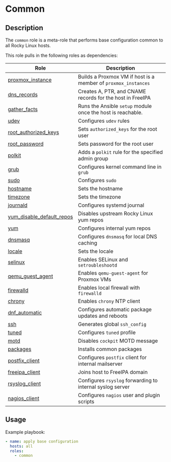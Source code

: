 Common
======

Description
-----------

The `common` role is a meta-role that performs base configuration common to all
Rocky Linux hosts.

This role pulls in the following roles as dependencies:


Role                                                          | Description 
--------------------------------------------------------------|-------------
[proxmox\_instance](../proxmox_instance/)                     | Builds a Proxmox VM if host is a member of `proxmox_instances`
[dns\_records](../dns_records/)                               | Creates A, PTR, and CNAME records for the host in FreeIPA
[gather\_facts](../gather_facts/)                             | Runs the Ansible `setup` module once the host is reachable.
[udev](../udev/)                                              | Configures `udev` rules
[root\_authorized\_keys](../root_authorized_keys/)            | Sets `authorized_keys` for the root user
[root\_password](../root_password/)                           | Sets password for the root user
[polkit](../polkit/)                                          | Adds a `polkit` rule for the specified admin group
[grub](../grub/)                                              | Configures kernel command line in `grub` 
[sudo](../sudo/)                                              | Configures `sudo`
[hostname](../hostname/)                                      | Sets the hostname
[timezone](../timezone/)                                      | Sets the timezone
[journald](../journald/)                                      | Configures systemd journal
[yum\_disable\_default\_repos](../yum_disable_default_repos/) | Disables upstream Rocky Linux yum repos
[yum](../yum/)                                                | Configures internal yum repos
[dnsmasq](../dnsmasq/)                                        | Configures `dnsmasq` for local DNS caching
[locale](../locale/)                                          | Sets the locale
[selinux](../selinux/)                                        | Enables SELinux and `setroubleshootd`
[qemu\_guest\_agent](../qemu_guest_agent/)                    | Enables `qemu-guest-agent` for Proxmox VMs
[firewalld](../firewalld/)                                    | Enables local firewall with `firewalld`
[chrony](../chrony/)                                          | Enables `chrony` NTP client
[dnf\_automatic](../dnf_automatic/)                           | Configures automatic package updates and reboots
[ssh](../ssh/)                                                | Generates global `ssh_config`
[tuned](../tuned/)                                            | Configures `tuned` profile
[motd](../motd/)                                              | Disables `cockpit` MOTD message
[packages](../packages/)                                      | Installs common packages
[postfix\_client](../postfix_client/)                         | Configures `postfix` client for internal mailserver
[freeipa\_client](../freeipa_client/)                         | Joins host to FreeIPA domain
[rsyslog\_client](../rsyslog_client/)                         | Configures `rsyslog` forwarding to internal syslog server
[nagios\_client](../nagios_client/)                           | Configures `nagios` user and plugin scripts

Usage
-----

Example playbook:

````yaml
- name: apply base configuration
  hosts: all
  roles:
    - common
````
